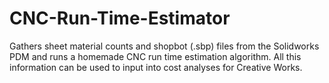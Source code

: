 # CNC-Run-Time-Estimator
Gathers sheet material counts and shopbot (.sbp) files from the Solidworks PDM and runs a homemade CNC run time estimation algorithm. All this information can be used to input into cost analyses for Creative Works.
